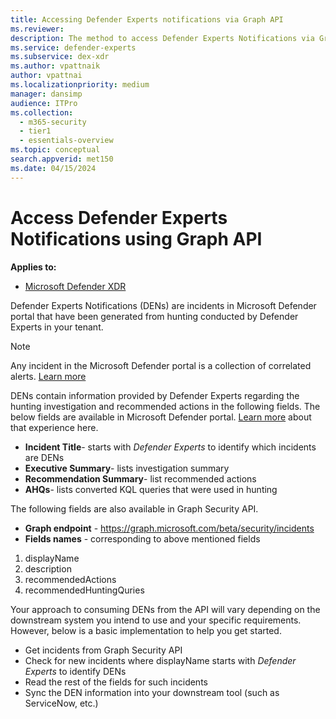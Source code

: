```yaml
---
title: Accessing Defender Experts notifications via Graph API
ms.reviewer:
description: The method to access Defender Experts Notifications via Graph security API
ms.service: defender-experts
ms.subservice: dex-xdr
ms.author: vpattnaik
author: vpattnai
ms.localizationpriority: medium
manager: dansimp
audience: ITPro
ms.collection:
  - m365-security
  - tier1
  - essentials-overview
ms.topic: conceptual
search.appverid: met150
ms.date: 04/15/2024
---
```


# Access Defender Experts Notifications using Graph API

**Applies to:**

- [Microsoft Defender XDR](https://go.microsoft.com/fwlink/?linkid=2118804)

Defender Experts Notifications (DENs) are incidents in Microsoft Defender portal that have been generated from hunting conducted by Defender Experts in your tenant.

> [!NOTE]
> Any incident in the Microsoft Defender portal is a collection of correlated alerts. [Learn more](/graph/api/resources/security-incident)

DENs contain information provided by Defender Experts regarding the hunting investigation and recommended actions in the following fields. The below fields are available in Microsoft Defender portal. [Learn more](../../onboarding-defender-experts-for-hunting#receive-defender-experts-notifications) about that experience here.

- **Incident Title**- starts with _Defender Experts_ to identify which incidents are DENs
- **Executive Summary**- lists investigation summary
- **Recommendation Summary**- list recommended actions
- **AHQs**- lists converted KQL queries that were used in hunting

The following fields are also available in Graph Security API.

- **Graph endpoint** -  https://graph.microsoft.com/beta/security/incidents 
- **Fields names** - corresponding to above mentioned fields

1. displayName
2. description
3. recommendedActions
4. recommendedHuntingQuries

Your approach to consuming DENs from the API will vary depending on the downstream system you intend to use and your specific requirements. However, below is a basic implementation to help you get started.

- Get incidents from Graph Security API
- Check for new incidents where displayName starts with _Defender Experts_ to identify DENs
- Read the rest of the fields for such incidents
- Sync the DEN information into your downstream tool (such as ServiceNow, etc.)

